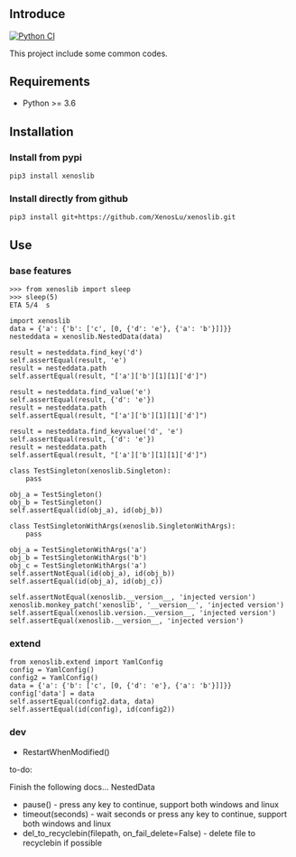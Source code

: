 #
## Introduce
[![Python CI](https://github.com/XenosLu/xenoslib/actions/workflows/main.yml/badge.svg)](https://github.com/XenosLu/xenoslib/actions/workflows/main.yml)

This project include some common codes.

## Requirements
- Python >= 3.6

## Installation
### Install from pypi

    pip3 install xenoslib

### Install directly from github

    pip3 install git+https://github.com/XenosLu/xenoslib.git

## Use

### base features

```
>>> from xenoslib import sleep
>>> sleep(5)
ETA 5/4  s
```

```
import xenoslib
data = {'a': {'b': ['c', [0, {'d': 'e'}, {'a': 'b'}]]}}
nesteddata = xenoslib.NestedData(data)

result = nesteddata.find_key('d')
self.assertEqual(result, 'e')
result = nesteddata.path
self.assertEqual(result, "['a']['b'][1][1]['d']")

result = nesteddata.find_value('e')
self.assertEqual(result, {'d': 'e'})
result = nesteddata.path
self.assertEqual(result, "['a']['b'][1][1]['d']")

result = nesteddata.find_keyvalue('d', 'e')
self.assertEqual(result, {'d': 'e'})
result = nesteddata.path
self.assertEqual(result, "['a']['b'][1][1]['d']")
```


```
class TestSingleton(xenoslib.Singleton):
    pass

obj_a = TestSingleton()
obj_b = TestSingleton()
self.assertEqual(id(obj_a), id(obj_b))
```
```
class TestSingletonWithArgs(xenoslib.SingletonWithArgs):
    pass

obj_a = TestSingletonWithArgs('a')
obj_b = TestSingletonWithArgs('b')
obj_c = TestSingletonWithArgs('a')
self.assertNotEqual(id(obj_a), id(obj_b))
self.assertEqual(id(obj_a), id(obj_c))
```

```
self.assertNotEqual(xenoslib.__version__, 'injected version')
xenoslib.monkey_patch('xenoslib', '__version__', 'injected version')
self.assertEqual(xenoslib.version.__version__, 'injected version')
self.assertEqual(xenoslib.__version__, 'injected version')
```


### extend

```
from xenoslib.extend import YamlConfig
config = YamlConfig()
config2 = YamlConfig()
data = {'a': {'b': ['c', [0, {'d': 'e'}, {'a': 'b'}]]}}
config['data'] = data
self.assertEqual(config2.data, data)
self.assertEqual(id(config), id(config2))
```

### dev

- RestartWhenModified()

to-do:

Finish the following docs...
NestedData
- pause() - press any key to continue, support both windows and linux
- timeout(seconds) - wait seconds or press any key to continue, support both windows and linux
- del_to_recyclebin(filepath, on_fail_delete=False) - delete file to recyclebin if possible


